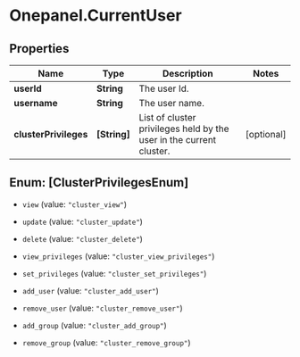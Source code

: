# Onepanel.CurrentUser

## Properties
Name | Type | Description | Notes
------------ | ------------- | ------------- | -------------
**userId** | **String** | The user Id. | 
**username** | **String** | The user name. | 
**clusterPrivileges** | **[String]** | List of cluster privileges held by the user in the current cluster.  | [optional] 


<a name="[ClusterPrivilegesEnum]"></a>
## Enum: [ClusterPrivilegesEnum]


* `view` (value: `"cluster_view"`)

* `update` (value: `"cluster_update"`)

* `delete` (value: `"cluster_delete"`)

* `view_privileges` (value: `"cluster_view_privileges"`)

* `set_privileges` (value: `"cluster_set_privileges"`)

* `add_user` (value: `"cluster_add_user"`)

* `remove_user` (value: `"cluster_remove_user"`)

* `add_group` (value: `"cluster_add_group"`)

* `remove_group` (value: `"cluster_remove_group"`)




